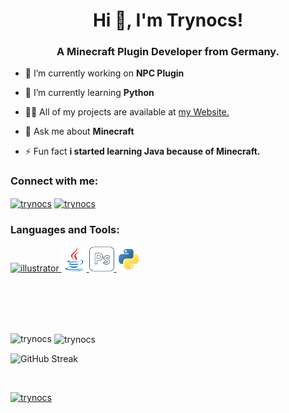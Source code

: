 <h1 align="center">Hi 👋, I'm Trynocs!</h1>
<h3 align="center">A Minecraft Plugin Developer from Germany.</h3>

- 🔭 I’m currently working on **NPC Plugin**

- 🌱 I’m currently learning **Python**

- 👨‍💻 All of my projects are available at [my Website.](https://www.trynocs.com/work)

- 💬 Ask me about **Minecraft**

- ⚡ Fun fact **i started learning Java because of Minecraft.**

<h3 align="left">Connect with me:</h3>
<p align="left">
<a href="https://instagram.com/trynocs" target="blank"><img align="center" src="https://raw.githubusercontent.com/rahuldkjain/github-profile-readme-generator/master/src/images/icons/Social/instagram.svg" alt="trynocs" height="30" width="40" /></a>
<a href="https://www.youtube.com/c/trynocs" target="blank"><img align="center" src="https://raw.githubusercontent.com/rahuldkjain/github-profile-readme-generator/master/src/images/icons/Social/youtube.svg" alt="trynocs" height="30" width="40" /></a>
</p>

<h3 align="left">Languages and Tools:</h3>
<p align="left"> <a href="https://www.adobe.com/in/products/illustrator.html" target="_blank" rel="noreferrer"> <img src="https://www.vectorlogo.zone/logos/adobe_illustrator/adobe_illustrator-icon.svg" alt="illustrator" width="40" height="40"/> </a> <a href="https://www.java.com" target="_blank" rel="noreferrer"> <img src="https://raw.githubusercontent.com/devicons/devicon/master/icons/java/java-original.svg" alt="java" width="40" height="40"/> </a> <a href="https://www.photoshop.com/en" target="_blank" rel="noreferrer"> <img src="https://raw.githubusercontent.com/devicons/devicon/master/icons/photoshop/photoshop-line.svg" alt="photoshop" width="40" height="40"/> </a> <a href="https://www.python.org" target="_blank" rel="noreferrer"> <img src="https://raw.githubusercontent.com/devicons/devicon/master/icons/python/python-original.svg" alt="python" width="40" height="40"/> </a> </p>
<br>
<br>
<br>
<br>

<p><img align="left" src="https://github-readme-stats-blond-rho-46.vercel.app/api/top-langs?username=trynocs&show_icons=true&theme=ambient_gradient&title_color=ffffff&text_color=ffffff&hide_border=true&locale=de&layout=pie" alt="trynocs" /></p>

<p>&nbsp;<img align="center" src="https://github-readme-stats-blond-rho-46.vercel.app/api?username=trynocs&show_icons=true&theme=ambient_gradient&title_color=ffffff&text_color=ffffff&hide_border=true&locale=de" alt="trynocs" /></p>
<p><img src="https://streak-stats.demolab.com?user=trynocs&theme=ambient-gradient&locale=de" alt="GitHub Streak" /></p>
<br>

<p align="left"> <a href="https://github.com/ryo-ma/github-profile-trophy"><img src="https://github-profile-trophy.vercel.app/?username=trynocs" alt="trynocs" /></a> </p>
